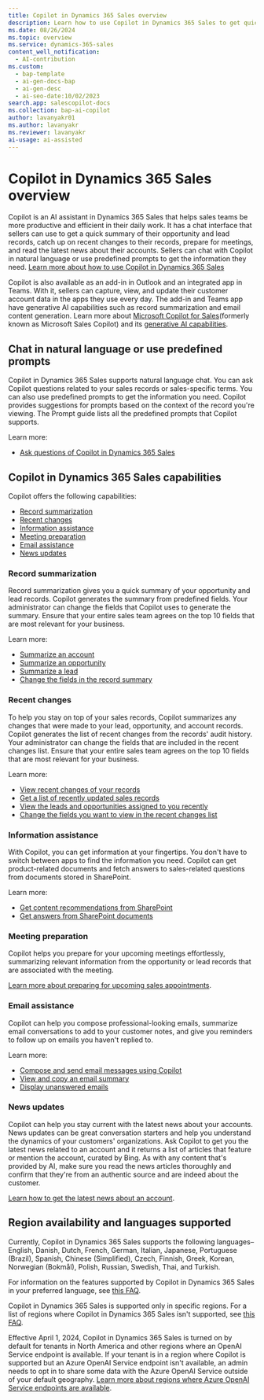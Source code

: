 ```yaml
---
title: Copilot in Dynamics 365 Sales overview
description: Learn how to use Copilot in Dynamics 365 Sales to get quick summaries of opportunities and leads, prepare for meetings, compose emails, and stay up-to-date with news.
ms.date: 08/26/2024
ms.topic: overview
ms.service: dynamics-365-sales
content_well_notification:
  - AI-contribution
ms.custom:
  - bap-template
  - ai-gen-docs-bap
  - ai-gen-desc
  - ai-seo-date:10/02/2023
search.app: salescopilot-docs
ms.collection: bap-ai-copilot
author: lavanyakr01
ms.author: lavanyakr
ms.reviewer: lavanyakr
ai-usage: ai-assisted
---
```


# Copilot in Dynamics 365 Sales overview

Copilot is an AI assistant in Dynamics 365 Sales that helps sales teams be more productive and efficient in their daily work. It has a chat interface that sellers can use to get a quick summary of their opportunity and lead records, catch up on recent changes to their records, prepare for meetings, and read the latest news about their accounts. Sellers can chat with Copilot in natural language or use predefined prompts to get the information they need. [Learn more about how to use Copilot in Dynamics 365 Sales](use-sales-copilot.md)

Copilot is also available as an add-in in Outlook and an integrated app in Teams. With it, sellers can capture, view, and update their customer account data in the apps they use every day. The add-in and Teams app have generative AI capabilities such as record summarization and email content generation. Learn more about [Microsoft Copilot for Sales](/microsoft-sales-copilot/introduction)(formerly known as Microsoft Sales Copilot) and its [generative AI capabilities](/microsoft-sales-copilot/ai-sales-copilot).


## Chat in natural language or use predefined prompts

Copilot in Dynamics 365 Sales supports natural language chat. You can ask Copilot questions related to your sales records or sales-specific terms. You can also use predefined prompts to get the information you need. Copilot provides suggestions for prompts based on the context of the record you're viewing. The Prompt guide lists all the predefined prompts that Copilot supports.
  
Learn more:

- [Ask questions of Copilot in Dynamics 365 Sales](use-sales-copilot.md) 


## Copilot in Dynamics 365 Sales capabilities

Copilot offers the following capabilities:

- [Record summarization](#record-summarization)
- [Recent changes](#recent-changes)
- [Information assistance](#information-assistance)
- [Meeting preparation](#meeting-preparation)
- [Email assistance](#email-assistance)
- [News updates](#news-updates)


### Record summarization

Record summarization gives you a quick summary of your opportunity and lead records. Copilot generates the summary from predefined fields. Your administrator can change the fields that Copilot uses to generate the summary. Ensure that your entire sales team agrees on the top 10 fields that are most relevant for your business.

Learn more:

- [Summarize an account](copilot-get-information.md#summarize-an-account)
- [Summarize an opportunity](copilot-get-information.md#summarize-an-opportunity)
- [Summarize a lead](copilot-get-information.md#summarize-a-lead)
- [Change the fields in the record summary](copilot-configure-summary-fields.md)

### Recent changes

To help you stay on top of your sales records, Copilot summarizes any changes that were made to your lead, opportunity, and account records. Copilot generates the list of recent changes from the records' audit history. Your administrator can change the fields that are included in the recent changes list. Ensure that your entire sales team agrees on the top 10 fields that are most relevant for your business.

Learn more:

- [View recent changes of your records](copilot-ask-questions.md#get-recent-changes)
- [Get a list of recently updated sales records](copilot-ask-questions.md#whats-new-with-my-sales-records)
- [View the leads and opportunities assigned to you recently](copilot-ask-questions.md#whats-newly-assigned-to-me)
- [Change the fields you want to view in the recent changes list](copilot-configure-summary-fields.md)

### Information assistance

With Copilot, you can get information at your fingertips. You don't have to switch between apps to find the information you need. Copilot can get product-related documents and fetch answers to sales-related questions from documents stored in SharePoint.

Learn more:

- [Get content recommendations from SharePoint](copilot-get-doc-suggestions.md#copilot-content-recommendation)
- [Get answers from SharePoint documents](copilot-get-doc-suggestions.md#get-answers-from-sharepoint-documents)


### Meeting preparation

Copilot helps you prepare for your upcoming meetings effortlessly, summarizing relevant information from the opportunity or lead records that are associated with the meeting.

[Learn more about preparing for upcoming sales appointments](copilot-stay-ahead.md#prepare-for-upcoming-sales-appointments).

### Email assistance

Copilot can help you compose professional-looking emails, summarize email conversations to add to your customer notes, and give you reminders to follow up on emails you haven't replied to.

Learn more:

- [Compose and send email messages using Copilot](compose-send-email-copilot.md)  
- [View and copy an email summary](view-copy-email-summary.md)  
- [Display unanswered emails](copilot-stay-ahead.md#display-unanswered-emails)


### News updates

Copilot can help you stay current with the latest news about your accounts. News updates can be great conversation starters and help you understand the dynamics of your customers' organizations. Ask Copilot to get you the latest news related to an account and it returns a list of articles that feature or mention the account, curated by Bing. As with any content that's provided by AI, make sure you read the news articles thoroughly and confirm that they're from an authentic source and are indeed about the customer.

[Learn how to get the latest news about an account](copilot-get-information.md#show-the-latest-news-about-an-account).

## Region availability and languages supported

Currently, Copilot in Dynamics 365 Sales supports the following languages&ndash;English, Danish, Dutch, French, German, Italian, Japanese, Portuguese (Brazil), Spanish, Chinese (Simplified), Czech, Finnish, Greek, Korean, Norwegian (Bokmål), Polish, Russian, Swedish, Thai, and Turkish.  

For information on the features supported by Copilot in Dynamics 365 Sales in your preferred language, see [this FAQ](sales-copilot-faq.md#what-features-does-copilot-in-dynamics-365-sales-support-for-the-available-languages).  

Copilot in Dynamics 365 Sales is supported only in specific regions. For a list of regions where Copilot in Dynamics 365 Sales isn't supported, see [this FAQ](sales-copilot-faq.md#is-copilot-in-dynamics-365-sales-available-in-all-regions).  

Effective April 1, 2024, Copilot in Dynamics 365 Sales is turned on by default for tenants in North America and other regions where an OpenAI Service endpoint is available. If your tenant is in a region where Copilot is supported but an Azure OpenAI Service endpoint isn't available, an admin needs to opt in to share some data with the Azure OpenAI Service outside of your default geography. [Learn more about regions where Azure OpenAI Service endpoints are available](/power-platform/admin/geographical-availability-copilot#how-data-movement-across-regions-works).
